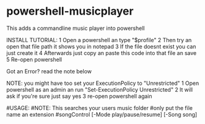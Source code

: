 # powershell-musicplayer



This adds a commandline music player into powershell

INSTALL TUTORIAL:
  1 Open a powershell an type "$profile"
  2 Then try an open that file path it shows you in notepad
  3 If the file doesnt exist you can just create it
  4 Afterwards just copy an paste this code into that file an save
  5 Re-open powershell

  Got an Error? read the note below

  NOTE: you might have too set your ExecutionPolicy to "Unrestricted"
    1 Open powershell as an admin an run "Set-ExecutionPolicy Unrestricted"
    2 It will ask if you're sure just say yes
    3 re-open powershell again

#USAGE:
	#NOTE: This searches your users music folder
	#only put the file name an extension
  #songControl [-Mode play/pause/resume] [-Song song]
